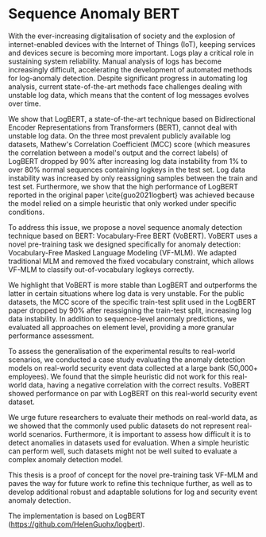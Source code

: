 # Sequence Anomaly BERT

With the ever-increasing digitalisation of society and the explosion of internet-enabled devices with the Internet of Things (IoT), keeping services and devices secure is becoming more important. Logs play a critical role in sustaining system reliability. Manual analysis of logs has become increasingly difficult, accelerating the development of automated methods for log-anomaly detection. Despite significant progress in automating log analysis, current state-of-the-art methods face challenges dealing with unstable log data, which means that the content of log messages evolves over time.

We show that LogBERT, a state-of-the-art technique based on Bidirectional Encoder Representations from Transformers (BERT), cannot deal with unstable log data. On the three most prevalent publicly available log datasets, Mathew's Correlation Coefficient (MCC) score (which measures the correlation between a model's output and the correct labels) of LogBERT dropped by 90\% after increasing log data instability from 1\% to over 80\% normal sequences containing logkeys in the test set. Log data instability was increased by only reassigning samples between the train and test set. Furthermore, we show that the high performance of LogBERT reported in the original paper \cite{guo2021logbert} was achieved because the model relied on a simple heuristic that only worked under specific conditions.

To address this issue, we propose a novel sequence anomaly detection technique based on BERT: Vocabulary-Free BERT (VoBERT). VoBERT uses a novel pre-training task we designed specifically for anomaly detection: Vocabulary-Free Masked Language Modeling (VF-MLM). We adapted traditional MLM and removed the fixed vocabulary constraint, which allows VF-MLM to classify out-of-vocabulary logkeys correctly.

We highlight that VoBERT is more stable than LogBERT and outperforms the latter in certain situations where log data is very unstable. For the public datasets, the MCC score of the specific train-test split used in the LogBERT paper dropped by 90\% after reassigning the train-test split, increasing log data instability. In addition to sequence-level anomaly predictions, we evaluated all approaches on element level, providing a more granular performance assessment.

To assess the generalisation of the experimental results to real-world scenarios, we conducted a case study evaluating the anomaly detection models on real-world security event data collected at a large bank (50,000+ employees). We found that the simple heuristic did not work for this real-world data, having a negative correlation with the correct results. VoBERT showed performance on par with LogBERT on this real-world security event dataset.

We urge future researchers to evaluate their methods on real-world data, as we showed that the commonly used public datasets do not represent real-world scenarios. Furthermore, it is important to assess how difficult it is to detect anomalies in datasets used for evaluation. When a simple heuristic can perform well, such datasets might not be well suited to evaluate a complex anomaly detection model.

This thesis is a proof of concept for the novel pre-training task VF-MLM and paves the way for future work to refine this technique further, as well as to develop additional robust and adaptable solutions for log and security event anomaly detection.

The implementation is based on LogBERT (https://github.com/HelenGuohx/logbert).
